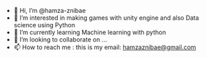 - 👋 Hi, I’m @hamza-znibae
- 👀 I’m interested in making games with unity engine and also Data science using Python
- 🌱 I’m currently learning Machine learning with python
- 💞️ I’m looking to collaborate on ...
- 📫 How to reach me : this is my email: hamzaznibae@gmail.com

<!---
hamza-znibae/hamza-znibae is a ✨ special ✨ repository because its `README.md` (this file) appears on your GitHub profile.
You can click the Preview link to take a look at your changes.
--->
